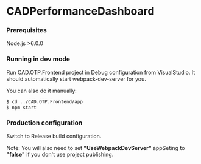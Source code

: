 # CADPerformanceDashboard

### Prerequisites

Node.js >6.0.0

### Running in dev mode

Run CAD.OTP.Frontend project in Debug configuration from VisualStudio.
It should automatically start webpack-dev-server for you.

You can also do it manually:

```sh
$ cd ../CAD.OTP.Frontend/app
$ npm start
```

### Production configuration

Switch to Release build configuration.

Note: You will also need to set **"UseWebpackDevServer"** appSeting to **"false"** if you don't use project publishing.